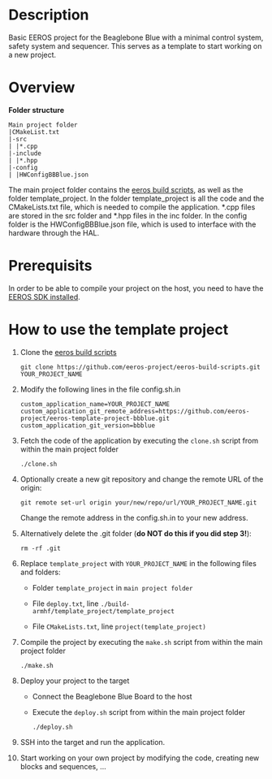 # Description

Basic EEROS project for the Beaglebone Blue with a minimal control system, safety system and sequencer. This serves as a template to start working on a new project.

# Overview

**Folder structure**
```
Main project folder
|CMakeList.txt
|-src
| |*.cpp
|-include
| |*.hpp
|-config
| |HWConfigBBBlue.json
```

The main project folder contains the [eeros build scripts](https://github.com/eeros-project/eeros-build-scripts), as well as the folder template_project. In the folder template_project is all the code and the CMakeLists.txt file, which is needed to compile the application. *.cpp files are stored in the src folder and *.hpp files in the inc folder. In the config folder is the HWConfigBBBlue.json file, which is used to interface with the hardware through the HAL.

# Prerequisits

In order to be able to compile your project on the host, you need to have the [EEROS SDK installed](https://wiki.eeros.org/getting_started/install/use_on_bbb).

# How to use the template project

1. Clone the [eeros build scripts](https://github.com/eeros-project/eeros-build-scripts)

    `git clone https://github.com/eeros-project/eeros-build-scripts.git YOUR_PROJECT_NAME`

2. Modify the following lines in the file config.sh.in

    ```
    custom_application_name=YOUR_PROJECT_NAME
    custom_application_git_remote_address=https://github.com/eeros-project/eeros-template-project-bbblue.git
    custom_application_git_version=bbblue
    ```

3. Fetch the code of the application by executing the `clone.sh` script from within the main project folder

    `./clone.sh`

4. Optionally create a new git repository and change the remote URL of the origin:

    `git remote set-url origin your/new/repo/url/YOUR_PROJECT_NAME.git`

    Change the remote address in the config.sh.in to your new address.

5. Alternatively delete the .git folder (**do NOT do this if you did step 3!**):

    `rm -rf .git`

6. Replace `template_project` with `YOUR_PROJECT_NAME` in the following files and folders:

    - Folder `template_project` in `main project folder`

    - File `deploy.txt`, line `./build-armhf/template_project/template_project`

    - File `CMakeLists.txt`, line `project(template_project)`

7. Compile the project by executing the `make.sh` script from within the main project folder

    `./make.sh`

8. Deploy your project to the target

    - Connect the Beaglebone Blue Board to the host

    - Execute the `deploy.sh` script from within the main project folder

        `./deploy.sh`

9. SSH into the target and run the application.

10. Start working on your own project by modifying the code, creating new blocks and sequences, ...

